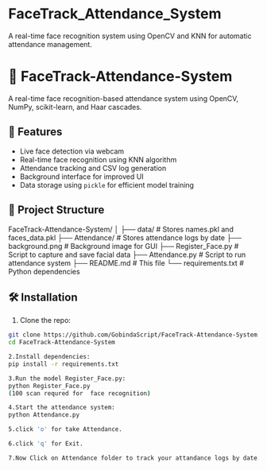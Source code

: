 # FaceTrack_Attendance_System
A real-time face recognition system using OpenCV and KNN for automatic attendance management.

# 🎯 FaceTrack-Attendance-System

A real-time face recognition-based attendance system using OpenCV, NumPy, scikit-learn, and Haar cascades.

## 📸 Features

- Live face detection via webcam
- Real-time face recognition using KNN algorithm
- Attendance tracking and CSV log generation
- Background interface for improved UI
- Data storage using `pickle` for efficient model training

## 📁 Project Structure

FaceTrack-Attendance-System/
│
├── data/ # Stores names.pkl and faces_data.pkl
├── Attendance/ # Stores attendance logs by date
├── background.png # Background image for GUI
├── Register_Face.py # Script to capture and save facial data
├── Attendance.py # Script to run attendance system
├── README.md # This file
└── requirements.txt # Python dependencies


## 🛠️ Installation

1. Clone the repo:
```bash
git clone https://github.com/GobindaScript/FaceTrack-Attendance-System.git
cd FaceTrack-Attendance-System

2.Install dependencies:
pip install -r requirements.txt

3.Run the model Register_Face.py:
python Register_Face.py
(100 scan requred for  face recognition)

4.Start the attendance system:
python Attendance.py

5.click 'o' for take Attendance.

6.click 'q' for Exit.

7.Now Click on Attendance folder to track your attandance logs by date.
